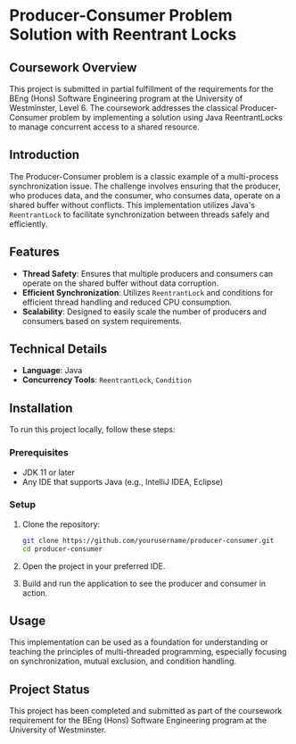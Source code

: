 # Producer-Consumer Problem Solution with Reentrant Locks

## Coursework Overview
This project is submitted in partial fulfillment of the requirements for the BEng (Hons) Software Engineering program at the University of Westminster, Level 6. The coursework addresses the classical Producer-Consumer problem by implementing a solution using Java ReentrantLocks to manage concurrent access to a shared resource.

## Introduction
The Producer-Consumer problem is a classic example of a multi-process synchronization issue. The challenge involves ensuring that the producer, who produces data, and the consumer, who consumes data, operate on a shared buffer without conflicts. This implementation utilizes Java's `ReentrantLock` to facilitate synchronization between threads safely and efficiently.

## Features
- **Thread Safety**: Ensures that multiple producers and consumers can operate on the shared buffer without data corruption.
- **Efficient Synchronization**: Utilizes `ReentrantLock` and conditions for efficient thread handling and reduced CPU consumption.
- **Scalability**: Designed to easily scale the number of producers and consumers based on system requirements.

## Technical Details
- **Language**: Java
- **Concurrency Tools**: `ReentrantLock`, `Condition`

## Installation
To run this project locally, follow these steps:

### Prerequisites
- JDK 11 or later
- Any IDE that supports Java (e.g., IntelliJ IDEA, Eclipse)

### Setup
1. Clone the repository:
   ```bash
   git clone https://github.com/yourusername/producer-consumer.git
   cd producer-consumer
   ```

2. Open the project in your preferred IDE.
3. Build and run the application to see the producer and consumer in action.

## Usage
This implementation can be used as a foundation for understanding or teaching the principles of multi-threaded programming, especially focusing on synchronization, mutual exclusion, and condition handling.

## Project Status
This project has been completed and submitted as part of the coursework requirement for the BEng (Hons) Software Engineering program at the University of Westminster.
